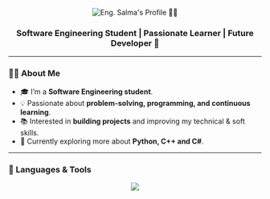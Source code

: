 

<!-- Animated Banner -->
<p align="center">
  <img src="URL_OF_YOUR_GIF_HERE" alt="Eng. Salma's Profile 🤍✨" />
</p>



<h3 align="center">Software Engineering Student | Passionate Learner | Future Developer 🚀</h3>

---

<!-- About Me -->
### 👩‍💻 About Me
- 🎓 I’m a **Software Engineering student**.  
- 💡 Passionate about **problem-solving, programming, and continuous learning**.  
- 📚 Interested in **building projects** and improving my technical & soft skills.  
- 🌱 Currently exploring more about **Python, C++ and C#**.  

---

<!-- Languages & Tools -->
### 🚀 Languages & Tools
<p align="center">
  <img src="https://img.shields.io/badge/-Python-000?&logo=Python" />
  <img src="https://img.shields.io/badge/-C++-
